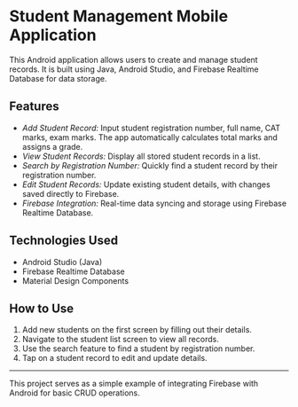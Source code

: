 # Student Management Mobile Application

This Android application allows users to create and manage student records. It is built using Java, Android Studio, and Firebase Realtime Database for data storage.

## Features

- *Add Student Record:* Input student registration number, full name, CAT marks, exam marks. The app automatically calculates total marks and assigns a grade.
- *View Student Records:* Display all stored student records in a list.
- *Search by Registration Number:* Quickly find a student record by their registration number.
- *Edit Student Records:* Update existing student details, with changes saved directly to Firebase.
- *Firebase Integration:* Real-time data syncing and storage using Firebase Realtime Database.

## Technologies Used

- Android Studio (Java)
- Firebase Realtime Database
- Material Design Components

## How to Use

1. Add new students on the first screen by filling out their details.
2. Navigate to the student list screen to view all records.
3. Use the search feature to find a student by registration number.
4. Tap on a student record to edit and update details.

---

This project serves as a simple example of integrating Firebase with Android for basic CRUD operations.
